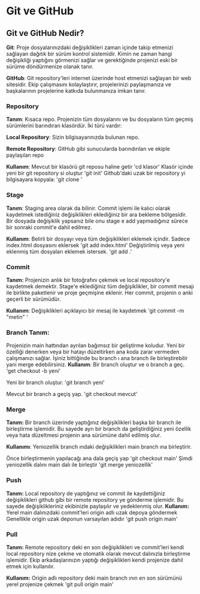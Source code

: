 # Git ve GitHub

## Git ve GitHub Nedir?

 **Git**: 
 Proje dosyalarınızdaki değişiklikleri zaman içinde takip etmenizi sağlayan dağıtık bir sürüm kontrol sistemidir. Kimin ne zaman hangi değişikliği yaptığını görmenizi sağlar ve gerektiğinde projenizi eski bir sürüme döndürmenize olanak tanır.

**GitHub**:
 Git repository'leri internet üzerinde host etmenizi sağlayan bir web sitesidir. Ekip çalışmasını kolaylaştırır, projelerinizi paylaşmanıza ve başkalarının projelerine katkıda bulunmanıza imkan tanır.
  
  ### Repository
  
  **Tanım**: Kısaca  repo. Projenizin tüm dosyalarını ve bu dosyaların tüm geçmiş sürümlerini barındıran klasördür. İki türü vardır: 
 
 **Local Repository**:
  Sizin bilgisayarınızda bulunan repo. 
  
  **Remote Repository**: GitHub gibi sunucularda barındırılan ve ekiple paylaşılan repo
  
  **Kullanım**:
 Mevcut bir klasörü git reposu haline getir 
 'cd klasor'
Klasör içinde yeni bir git repository si oluştur
'git init'
Github'daki uzak bir repository yi bilgisayara kopyala:
'git clone '

 ### Stage 

 **Tanım**: Staging area olarak da bilinir. Commit işlemi ile kalıcı olarak kaydetmek istediğiniz değişiklikleri eklediğiniz bir ara bekleme bölgesidir. Bir dosyada değişiklik yapsanız bile onu stage e add yapmadığınız sürece bir sonraki commit'e dahil edilmez.

 **Kullanım**:
 Belirli bir dosyayı veya tüm değişiklikleri eklemek içindir.
 Sadece index.html dosyasını eklersek
 'git add index.html'
  Değiştirilmiş veya yeni eklenmiş tüm dosyaları eklemek istersek.
 'git add .'
 
 ### Commit 

 **Tanım:** Projenizin anlık bir fotoğrafını çekmek ve local repository'e kaydetmek demektir. Stage'e eklediğiniz tüm değişiklikler, bir commit mesajı ile birlikte paketlenir ve proje geçmişine eklenir. Her commit, projenin o anki geçerli bir sürümüdür.
 
 **Kullanım**:
  Değişiklikleri açıklayıcı bir mesaj ile kaydetmek
  'git commit -m "metin" '
 
### Branch Tanım:
 Projenizin main hattından ayrılan bağımsız bir geliştirme koludur. Yeni bir özelliği denerken veya bir hatayı düzeltirken ana koda zarar vermeden çalışmanızı sağlar. İşiniz bittiğinde bu branch ı ana branch ile birleştirebilir yani merge edebilirsiniz.
 **Kullanım**:
 Bir branch oluştur ve o branch a geç. 
 'get checkout -b yeni'
 
Yeni bir branch oluştur.
'git branch yeni'

Mevcut bir branch a geçiş yap.
'git checkout mevcut'

### Merge 

**Tanım:** Bir branch üzerinde yaptığınız değişiklikleri başka bir branch ile birleştirme işlemidir. Bu sayede ayrı bir branch da geliştirdiğiniz yeni özellik veya hata düzeltmesi projenin ana sürümüne dahil edilmiş olur.

**Kullanımı**:
Yeniozellik branch ındaki değişiklikleri main branch ına birleştirir.

Önce birleştirmenin yapılacağı ana dala geçiş yap
'git checkout main'
Şimdi yeniozellik dalını main dalı ile birleştir
'git merge yeniozellik'

### Push 
**Tanım:** Local repository de yaptığınız ve commit ile kaydettiğiniz değişiklikleri github gibi bir remote repository ye gönderme işlemidir. Bu sayede değişiklikleriniz ekibinizle paylaşılır ve yedeklenmiş olur.
 **Kullanım:**
 Yerel main dalınızdaki commit'leri origin adlı uzak depoya göndermek
 Genellikle origin uzak deponun varsayılan adıdır
 'git push origin main'
 
  ### Pull 
  
  **Tanım:** 
  Remote repository deki en son değişiklikleri ve commit'leri kendi local repository nize çekme ve otomatik olarak mevcut dalınızla birleştirme işlemidir. Ekip arkadaşlarınızın yaptığı değişiklikleri kendi projenize dahil etmek için kullanılır.

 **Kullanım:**
 Origin adlı repository deki main branch ının en son sürümünü yerel projenize çekmek
 'git pull origin main'